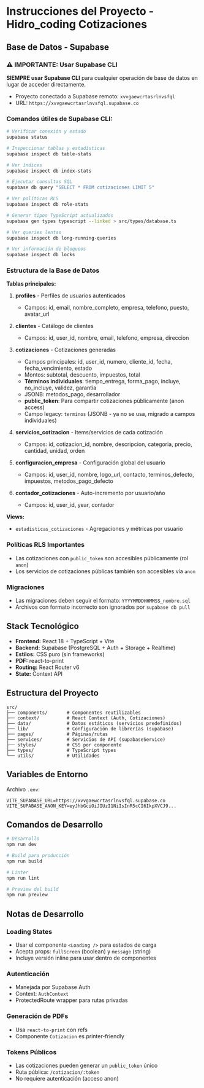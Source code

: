 # Instrucciones del Proyecto - Hidro_coding Cotizaciones

## Base de Datos - Supabase

### ⚠️ IMPORTANTE: Usar Supabase CLI

**SIEMPRE usar Supabase CLI** para cualquier operación de base de datos en lugar de acceder directamente.

- Proyecto conectado a Supabase remoto: `xvvgaewcrtasrlnvsfql`
- URL: `https://xvvgaewcrtasrlnvsfql.supabase.co`

### Comandos útiles de Supabase CLI:

```bash
# Verificar conexión y estado
supabase status

# Inspeccionar tablas y estadísticas
supabase inspect db table-stats

# Ver índices
supabase inspect db index-stats

# Ejecutar consultas SQL
supabase db query "SELECT * FROM cotizaciones LIMIT 5"

# Ver políticas RLS
supabase inspect db role-stats

# Generar tipos TypeScript actualizados
supabase gen types typescript --linked > src/types/database.ts

# Ver queries lentas
supabase inspect db long-running-queries

# Ver información de bloqueos
supabase inspect db locks
```

### Estructura de la Base de Datos

**Tablas principales:**

1. **profiles** - Perfiles de usuarios autenticados
   - Campos: id, email, nombre_completo, empresa, telefono, puesto, avatar_url

2. **clientes** - Catálogo de clientes
   - Campos: id, user_id, nombre, email, telefono, empresa, direccion

3. **cotizaciones** - Cotizaciones generadas
   - Campos principales: id, user_id, numero, cliente_id, fecha, fecha_vencimiento, estado
   - Montos: subtotal, descuento, impuestos, total
   - **Términos individuales**: tiempo_entrega, forma_pago, incluye, no_incluye, validez, garantia
   - JSONB: metodos_pago, desarrollador
   - **public_token**: Para compartir cotizaciones públicamente (anon access)
   - Campo legacy: `terminos` (JSONB - ya no se usa, migrado a campos individuales)

4. **servicios_cotizacion** - Items/servicios de cada cotización
   - Campos: id, cotizacion_id, nombre, descripcion, categoria, precio, cantidad, unidad, orden

5. **configuracion_empresa** - Configuración global del usuario
   - Campos: id, user_id, nombre, logo_url, contacto, terminos_defecto, impuestos, metodos_pago_defecto

6. **contador_cotizaciones** - Auto-incremento por usuario/año
   - Campos: id, user_id, year, contador

**Views:**
- `estadisticas_cotizaciones` - Agregaciones y métricas por usuario

### Políticas RLS Importantes

- Las cotizaciones con `public_token` son accesibles públicamente (rol `anon`)
- Los servicios de cotizaciones públicas también son accesibles vía `anon`

### Migraciones

- Las migraciones deben seguir el formato: `YYYYMMDDHHMMSS_nombre.sql`
- Archivos con formato incorrecto son ignorados por `supabase db pull`

## Stack Tecnológico

- **Frontend:** React 18 + TypeScript + Vite
- **Backend:** Supabase (PostgreSQL + Auth + Storage + Realtime)
- **Estilos:** CSS puro (sin frameworks)
- **PDF:** react-to-print
- **Routing:** React Router v6
- **State:** Context API

## Estructura del Proyecto

```
src/
├── components/       # Componentes reutilizables
├── context/          # React Context (Auth, Cotizaciones)
├── data/             # Datos estáticos (servicios predefinidos)
├── lib/              # Configuración de librerías (supabase)
├── pages/            # Páginas/rutas
├── services/         # Servicios de API (supabaseService)
├── styles/           # CSS por componente
├── types/            # TypeScript types
└── utils/            # Utilidades
```

## Variables de Entorno

Archivo `.env`:
```
VITE_SUPABASE_URL=https://xvvgaewcrtasrlnvsfql.supabase.co
VITE_SUPABASE_ANON_KEY=eyJhbGciOiJIUzI1NiIsInR5cCI6IkpXVCJ9...
```

## Comandos de Desarrollo

```bash
# Desarrollo
npm run dev

# Build para producción
npm run build

# Linter
npm run lint

# Preview del build
npm run preview
```

## Notas de Desarrollo

### Loading States
- Usar el componente `<Loading />` para estados de carga
- Acepta props: `fullScreen` (boolean) y `message` (string)
- Incluye versión inline para usar dentro de componentes

### Autenticación
- Manejada por Supabase Auth
- Context: `AuthContext`
- ProtectedRoute wrapper para rutas privadas

### Generación de PDFs
- Usa `react-to-print` con refs
- Componente `Cotizacion` es printer-friendly

### Tokens Públicos
- Las cotizaciones pueden generar un `public_token` único
- Ruta pública: `/cotizacion/:token`
- No requiere autenticación (acceso anon)
